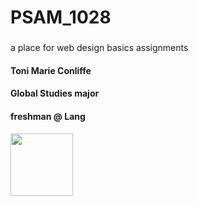 # PSAM_1028
###
a place for web design basics assignments 
#### Toni Marie Conliffe
#### Global Studies major
#### freshman @ Lang
<img src="https://www.facebook.com/photo.php?fbid=1476438495738321&set=a.125065807542270.16192.100001165539472&type=3&theater" width="100">
